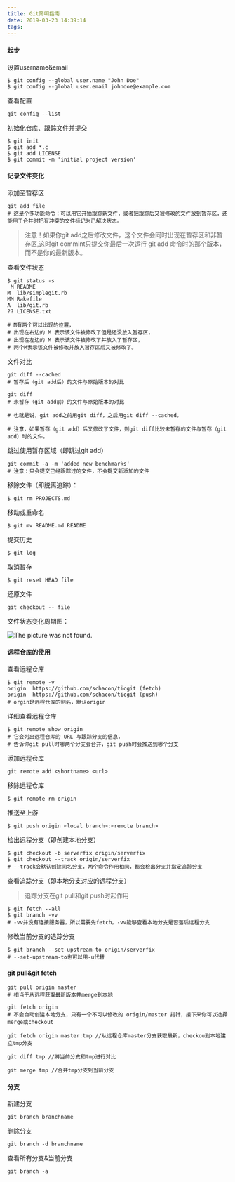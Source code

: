 ```yaml
---
title: Git简明指南
date: 2019-03-23 14:39:14
tags:
---
```


#### 起步

设置username&email

```
$ git config --global user.name "John Doe"
$ git config --global user.email johndoe@example.com
```

查看配置

```
git config --list
```

初始化仓库、跟踪文件并提交
```
$ git init
$ git add *.c
$ git add LICENSE
$ git commit -m 'initial project version'
```

#### 记录文件变化

添加至暂存区

```
git add file
# 这是个多功能命令：可以用它开始跟踪新文件，或者把跟踪后又被修改的文件放到暂存区，还能用于合并时把有冲突的文件标记为已解决状态。 
```

 >注意！如果你git add之后修改文件，这个文件会同时出现在暂存区和非暂存区,这时git commint只提交你最后一次运行 git add 命令时的那个版本，而不是你的最新版本。
 
 查看文件状态
 
 ```
 $ git status -s
  M README
M  lib/simplegit.rb
MM Rakefile
A  lib/git.rb
?? LICENSE.txt

# M有两个可以出现的位置，
# 出现在右边的 M 表示该文件被修改了但是还没放入暂存区，
# 出现在左边的 M 表示该文件被修改了并放入了暂存区，
# 两个M表示该文件被修改并放入暂存区后又被修改了。
 ```

文件对比

```shell
git diff --cached
# 暂存后（git add后）的文件与原始版本的对比

git diff
# 未暂存（git add前）的文件与原始版本的对比

# 也就是说，git add之前用git diff，之后用git diff --cached。

# 注意，如果暂存（git add）后又修改了文件，则git diff比较未暂存的文件与暂存（git add）时的文件。
```

跳过使用暂存区域（即跳过git add）

```shell
git commit -a -m 'added new benchmarks'
# 注意：只会提交已经跟踪过的文件，不会提交新添加的文件
```

移除文件（即脱离追踪）：

```
$ git rm PROJECTS.md
```

移动或重命名

```
$ git mv README.md README
```

提交历史

```
$ git log
```

取消暂存

```
$ git reset HEAD file
```

还原文件

```
git checkout -- file
```

文件状态变化周期图：

![The picture was not found.
](https://jiahuixyz.github.io/img-service/img/git-life-cycle.png)

#### 远程仓库的使用

查看远程仓库

```shell
$ git remote -v
origin	https://github.com/schacon/ticgit (fetch)
origin	https://github.com/schacon/ticgit (push)
# orgin是远程仓库的别名，默认origin
```

详细查看远程仓库

```
$ git remote show origin
# 它会列出远程仓库的 URL 与跟踪分支的信息，
# 告诉你git pull时哪两个分支会合并，git push时会推送到哪个分支
```

添加远程仓库

```
git remote add <shortname> <url>
```

移除远程仓库

```
$ git remote rm origin
```

推送至上游

```
$ git push origin <local branch>:<remote branch>
```

检出远程分支（即创建本地分支）

```
$ git checkout -b serverfix origin/serverfix
$ git checkout --track origin/serverfix
# --track会默认创建同名分支，两个命令作用相同，都会检出分支并指定追踪分支
```

查看追踪分支（即本地分支对应的远程分支）<br>
>追踪分支在git pull和git push时起作用

```
$ git fetch --all
$ git branch -vv
# -vv并没有连接服务器，所以需要先fetch，-vv能够查看本地分支是否落后远程分支
```

修改当前分支的追踪分支

```shell
$ git branch --set-upstream-to origin/serverfix
# --set-upstream-to也可以用-u代替
```

#### git pull&git fetch

```shell
git pull origin master
# 相当于从远程获取最新版本并merge到本地
```

```shell
git fetch origin
# 不会自动创建本地分支，只有一个不可以修改的 origin/master 指针，接下来你可以选择merge或checkout
```

```shell
git fetch origin master:tmp //从远程仓库master分支获取最新，checkou到本地建立tmp分支

git diff tmp //將当前分支和tmp进行对比

git merge tmp //合并tmp分支到当前分支
```

#### 分支

新建分支

```
git branch branchname
```

删除分支

```
git branch -d branchname
```

查看所有分支&当前分支

```
git branch -a
```
